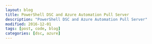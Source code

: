 ```yaml
---
layout: blog
title: PowerShell DSC and Azure Automation Pull Server
description: "PowerShell DSC and Azure Automation Pull Server"
modified: 2016-12-01
tags: [post, code, blog]
categories: [dsc, azure]
---
```



